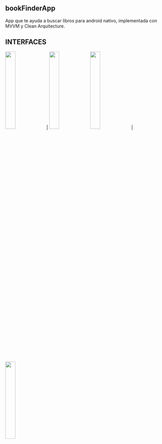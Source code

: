 ## bookFinderApp
App que te ayuda a buscar libros para android nativo, implementada con MVVM y Clean Arquitecture.

## INTERFACES
<img src="docs/Captura de Pantalla 2022-10-17 a la(s) 2.26.31 p. m..png" width="25%" height="25%"> | <img src="docs/Captura de Pantalla 2022-10-17 a la(s) 2.26.38 p. m..png" width="25%" height="25%">
<img src="docs/Captura de Pantalla 2022-10-17 a la(s) 2.27.19 p. m..png" width="25%" height="25%"> | <img src="docs/Captura de Pantalla 2022-10-17 a la(s) 2.27.36 p. m..png" width="25%" height="25%">
